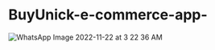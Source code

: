 # BuyUnick-e-commerce-app-
![WhatsApp Image 2022-11-22 at 3 22 36 AM](https://user-images.githubusercontent.com/66571532/203295223-5e6dd6e2-574a-4660-bf63-8130a1bff073.jpeg)

